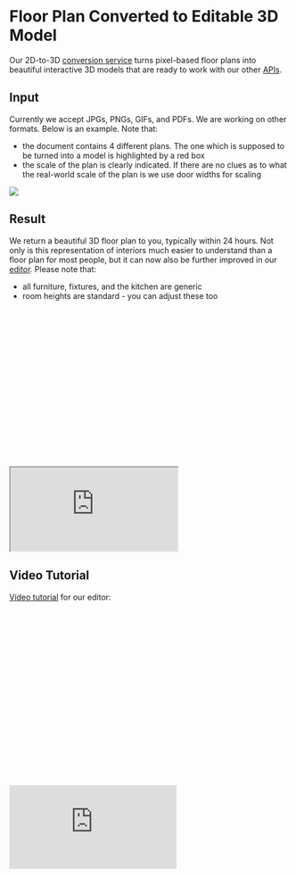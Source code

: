 # Floor Plan Converted to Editable 3D Model

Our 2D-to-3D [conversion service](https://spaces.archilogic.com/order) turns pixel-based floor plans into beautiful interactive 3D models that are ready to work with our other [APIs](/#products). 

## Input
Currently we accept JPGs, PNGs, GIFs, and PDFs. We are working on other formats. Below is an example. Note that:
- the document contains 4 different plans. The one which is supposed to be turned into a model is highlighted by a red box
- the scale of the plan is clearly indicated. If there are no clues as to what the real-world scale of the plan is we use door widths for scaling

<a href="https://storage.3d.io/5a4fdff6-a40b-403d-817c-802305866599/2017-07-18_14-14-43_ztJllH/floorplan.jpg">
<img style="max-width: 300px;" src="https://storage.3d.io/5a4fdff6-a40b-403d-817c-802305866599/2017-07-18_14-14-43_ztJllH/floorplan.jpg">
</a>

## Result
We return a beautiful 3D floor plan to you, typically within 24 hours. Not only is this representation of interiors much easier to understand than a floor plan for most people, but it can now also be further improved in our <a href="https://spaces.archilogic.com/model/template/new">editor</a>. Please note that:
- all furniture, fixtures, and the kitchen are generic
- room heights are standard - you can adjust these too

<div class="keep-iframe-ratio">
  <svg viewBox="0 0 16 9" xmlns="http://www.w3.org/2000/svg"></svg>
  <iframe src="https://spaces.archilogic.com/model/archilogic/tyvbimld?modelResourceId=44ec1f6f-e0d1-4837-9a2f-4c66424eee81&autostart=0&mode=view"></iframe>
</div>

## Video Tutorial
<a href="https://www.youtube.com/watch?v=MboLwn6HxYY&t=15sVideo">Video tutorial</a> for our editor:

<div class="keep-iframe-ratio">
  <svg viewBox="0 0 16 10" xmlns="http://www.w3.org/2000/svg"></svg>
  <iframe src="https://www.youtube.com/embed/MboLwn6HxYY" frameborder="0" allowfullscreen></iframe>
</div>
